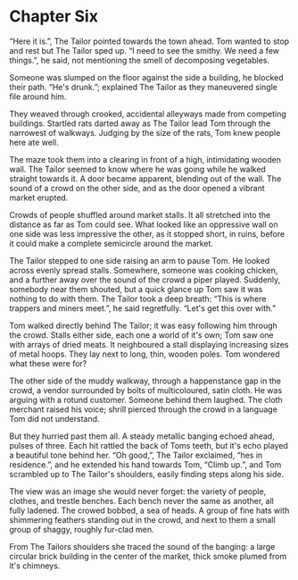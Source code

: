 # Chapter Six

“Here it is.”, The Tailor pointed towards the town ahead. Tom wanted to stop and rest but The Tailor sped up. “I need to see the smithy. We need a few things.”, he said, not mentioning the smell of decomposing vegetables.

Someone was slumped on the floor against the side a building, he blocked their path. “He's drunk.”; explained The Tailor as they maneuvered single file around him.

They weaved through crooked, accidental alleyways made from competing buildings. Startled rats darted away as The Tailor lead Tom through the narrowest of walkways. Judging by the size of the rats, Tom knew people here ate well.

The maze took them into a clearing in front of a high, intimidating wooden wall. The Tailor seemed to know where he was going while he walked straight towards it. A door became apparent, blending out of the wall. The sound of a crowd on the other side, and as the door opened a vibrant market erupted.

Crowds of people shuffled around market stalls. It all stretched into the distance as far as Tom could see. What looked like an oppressive wall on one side was less impressive the other, as it stopped short, in ruins, before it could make a complete semicircle around the market.

The Tailor stepped to one side raising an arm to pause Tom. He looked across evenly spread stalls. Somewhere, someone was cooking chicken, and a further away over the sound of the crowd a piper played. Suddenly, somebody near them shouted, but a quick glance up Tom saw it was nothing to do with them. The Tailor took a deep breath: “This is where trappers and miners meet.”, he said regretfully. “Let's get this over with.”

Tom walked directly behind The Tailor; it was easy following him through the crowd. Stalls either side, each one a world of it's own; Tom saw one with arrays of dried meats. It neighboured a stall displaying increasing sizes of metal hoops. They lay next to long, thin, wooden poles. Tom wondered what these were for?

The other side of the muddy walkway, through a happenstance gap in the crowd, a vendor surrounded by bolts of multicoloured, satin cloth. He was arguing with a rotund customer. Someone behind them laughed. The cloth merchant raised his voice; shrill pierced through the crowd in a language Tom did not understand.

But they hurried past them all. A steady metallic banging echoed ahead, pulses of three. Each hit rattled the back of Toms teeth, but it's echo played a beautiful tone behind her. “Oh good,”, The Tailor exclaimed, “hes in residence.”, and he extended his hand towards Tom, “Climb up.”, and Tom scrambled up to The Tailor's shoulders, easily finding steps along his side.

The view was an image she would never forget: the variety of people, clothes, and trestle benches. Each bench never the same as another, all fully ladened. The crowed bobbed, a sea of heads. A group of fine hats with shimmering feathers standing out in the crowd, and next to them a small group of shaggy, roughly fur-clad men.

From The Tailors shoulders she traced the sound of the banging: a large circular brick building in the center of the market, thick smoke plumed from it's chimneys.
